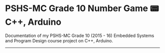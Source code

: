 # PSHS-MC Grade 10 Number Game :pager: C++, Arduino

Documentation of my PSHS-MC Grade 10 (2015 - 16) Embedded Systems and Program Design course project on C++, Arduino.

---
